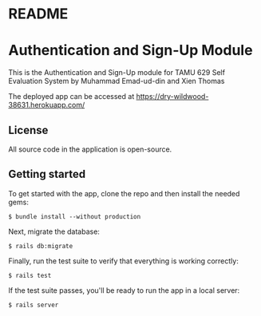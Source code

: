 # README

# Authentication and Sign-Up Module

This is the Authentication and Sign-Up module for TAMU 629 Self Evaluation System
by Muhammad Emad-ud-din and Xien Thomas

The deployed app can be accessed at
https://dry-wildwood-38631.herokuapp.com/

## License

All source code in the application is open-source.

## Getting started

To get started with the app, clone the repo and then install the needed gems:

```
$ bundle install --without production
```

Next, migrate the database:

```
$ rails db:migrate
```

Finally, run the test suite to verify that everything is working correctly:

```
$ rails test
```

If the test suite passes, you'll be ready to run the app in a local server:

```
$ rails server
```